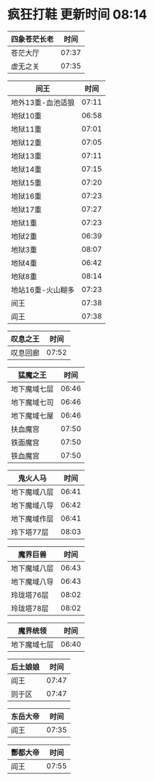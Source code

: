 # 疯狂打鞋 更新时间 08:14

| 四象苍茫长老   | 时间    |
|--------|-------|
| 苍茫大厅 | 07:37 |
| 虚无之关 | 07:35 |

| 间王   | 时间    |
|--------|-------|
| 地外13重-血池适狼 | 07:11 |
| 地狱10重 | 06:58 |
| 地狱11重 | 07:01 |
| 地狱12重 | 07:05 |
| 地狱13重 | 07:11 |
| 地狱14重 | 07:15 |
| 地狱15重 | 07:20 |
| 地狱16重 | 07:23 |
| 地狱17重 | 07:27 |
| 地狱1重 | 07:23 |
| 地狱2重 | 06:39 |
| 地狱3重 | 08:07 |
| 地狱4重 | 06:42 |
| 地狱8重 | 08:14 |
| 地站16重-火山糊多 | 07:23 |
| 间王 | 07:38 |
| 阎王 | 07:38 |

| 叹息之王   | 时间    |
|--------|-------|
| 叹息回廊 | 07:52 |

| 猛魔之王   | 时间    |
|--------|-------|
| 地下魔域七层 | 06:46 |
| 地下魔域七司 | 06:46 |
| 地下魔域七屋 | 06:46 |
| 扶血魔宫 | 07:50 |
| 铁面魔宫 | 07:50 |
| 铁血魔宫 | 07:50 |

| 鬼火人马   | 时间    |
|--------|-------|
| 地下魔域八层 | 06:41 |
| 地下魔域八导 | 06:42 |
| 地下魔域作层 | 06:41 |
| 玲下塔77层 | 08:03 |

| 魔界巨兽   | 时间    |
|--------|-------|
| 地下魔域八层 | 06:43 |
| 地下魔域八导 | 06:43 |
| 玲珑塔76层 | 08:02 |
| 玲珑塔78层 | 08:02 |

| 魔界统领   | 时间    |
|--------|-------|
| 地下魔域七层 | 06:40 |

| 后土娘娘   | 时间    |
|--------|-------|
| 阎王 | 07:47 |
| 则于区 | 07:47 |

| 东岳大帝   | 时间    |
|--------|-------|
| 阎王 | 07:35 |

| 酆都大帝   | 时间    |
|--------|-------|
| 阎王 | 07:55 |